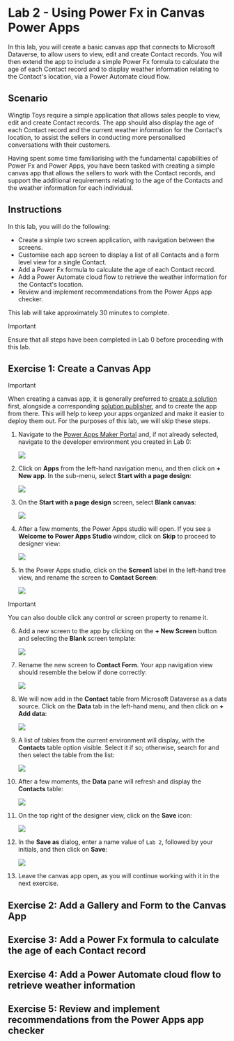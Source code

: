 # Lab 2 - Using Power Fx in Canvas Power Apps

In this lab, you will create a basic canvas app that connects to Microsoft Dataverse, to allow users to view, edit and create Contact records. You will then extend the app to include a simple Power Fx formula to calculate the age of each Contact record and to display weather information relating to the Contact's location, via a Power Automate cloud flow.

## Scenario

Wingtip Toys require a simple application that allows sales people to view, edit and create Contact records. The app should also display the age of each Contact record and the current weather information for the Contact's location, to assist the sellers in conducting more personalised conversations with their customers.

Having spent some time familiarising with the fundamental capabilities of Power Fx and Power Apps, you have been tasked with creating a simple canvas app that allows the sellers to work with the Contact records, and support the additional requirements relating to the age of the Contacts and the weather information for each individual.

## Instructions

In this lab, you will do the following:

- Create a simple two screen application, with navigation between the screens.
- Customise each app screen to display a list of all Contacts and a form level view for a single Contact.
- Add a Power Fx formula to calculate the age of each Contact record.
- Add a Power Automate cloud flow to retrieve the weather information for the Contact's location.
- Review and implement recommendations from the Power Apps app checker.

This lab will take approximately 30 minutes to complete.

> [!IMPORTANT]
> Ensure that all steps have been completed in Lab 0 before proceeding with this lab.

## Exercise 1: Create a Canvas App

> [!IMPORTANT]
> When creating a canvas app, it is generally preferred to [create a solution](https://learn.microsoft.com/en-us/power-platform/alm/solution-concepts-alm) first, alongside a corresponding [solution publisher](https://learn.microsoft.com/en-us/power-platform/alm/solution-concepts-alm#solution-publisher), and to create the app from there. This will help to keep your apps organized and make it easier to deploy them out. For the purposes of this lab, we will skip these steps.

1. Navigate to the [Power Apps Maker Portal](https://make.powerapps.com) and, if not already selected, navigate to the developer environment you created in Lab 0:
   
    ![](Images/Lab2-UsingPowerFxInCanvasApps/E1_1.png)

2. Click on **Apps** from the left-hand navigation menu, and then click on **+ New app**. In the sub-menu, select **Start with a page design**:
   
    ![](Images/Lab2-UsingPowerFxInCanvasApps/E1_2.png)

3. On the **Start with a page design** screen, select **Blank canvas**:
   
    ![](Images/Lab2-UsingPowerFxInCanvasApps/E1_3.png)

4. After a few moments, the Power Apps studio will open. If you see a **Welcome to Power Apps Studio** window, click on **Skip** to proceed to designer view:
   
    ![](Images/Lab2-UsingPowerFxInCanvasApps/E1_4.png)

5. In the Power Apps studio, click on the **Screen1** label in the left-hand tree view, and rename the screen to **Contact Screen**:

    ![](Images/Lab2-UsingPowerFxInCanvasApps/E1_5.png)

> [!IMPORTANT]
> You can also double click any control or screen property to rename it.

6. Add a new screen to the app by clicking on the **+ New Screen** button and selecting the **Blank** screen template:

    ![](Images/Lab2-UsingPowerFxInCanvasApps/E1_6.png)

7. Rename the new screen to **Contact Form**. Your app navigation view should resemble the below if done correctly:

    ![](Images/Lab2-UsingPowerFxInCanvasApps/E1_7.png)

8. We will now add in the **Contact** table from Microsoft Dataverse as a data source. Click on the **Data** tab in the left-hand menu, and then click on **+ Add data**:

    ![](Images/Lab2-UsingPowerFxInCanvasApps/E1_7.png)

9. A list of tables from the current environment will display, with the **Contacts** table option visible. Select it if so; otherwise, search for and then select the table from the list:

    ![](Images/Lab2-UsingPowerFxInCanvasApps/E1_9.png)

10. After a few moments, the **Data** pane will refresh and display the **Contacts** table:

    ![](Images/Lab2-UsingPowerFxInCanvasApps/E1_10.png)

11. On the top right of the designer view, click on the **Save** icon:

    ![](Images/Lab2-UsingPowerFxInCanvasApps/E1_11.png)

12. In the **Save as** dialog, enter a name value of `Lab 2`, followed by your initials, and then click on **Save**:
   
    ![](Images/Lab2-UsingPowerFxInCanvasApps/E1_12.png)

13. Leave the canvas app open, as you will continue working with it in the next exercise.

## Exercise 2: Add a Gallery and Form to the Canvas App

## Exercise 3: Add a Power Fx formula to calculate the age of each Contact record

## Exercise 4: Add a Power Automate cloud flow to retrieve weather information

## Exercise 5: Review and implement recommendations from the Power Apps app checker
